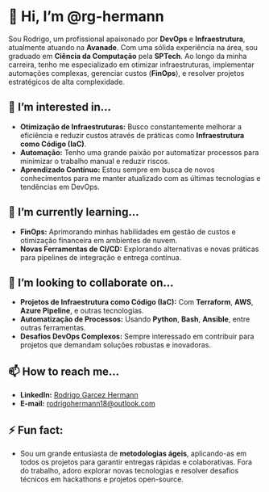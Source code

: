 # 👋 Hi, I’m @rg-hermann

Sou Rodrigo, um profissional apaixonado por **DevOps** e **Infraestrutura**, atualmente atuando na **Avanade**. Com uma sólida experiência na área, sou graduado em **Ciência da Computação** pela **SPTech**. Ao longo da minha carreira, tenho me especializado em otimizar infraestruturas, implementar automações complexas, gerenciar custos (**FinOps**), e resolver projetos estratégicos de alta complexidade.

## 👀 I’m interested in...
- **Otimização de Infraestruturas:** Busco constantemente melhorar a eficiência e reduzir custos através de práticas como **Infraestrutura como Código (IaC)**.
- **Automação:** Tenho uma grande paixão por automatizar processos para minimizar o trabalho manual e reduzir riscos.
- **Aprendizado Contínuo:** Estou sempre em busca de novos conhecimentos para me manter atualizado com as últimas tecnologias e tendências em DevOps.

## 🌱 I’m currently learning...
- **FinOps:** Aprimorando minhas habilidades em gestão de custos e otimização financeira em ambientes de nuvem.
- **Novas Ferramentas de CI/CD:** Explorando alternativas e novas práticas para pipelines de integração e entrega contínua.

## 💞️ I’m looking to collaborate on...
- **Projetos de Infraestrutura como Código (IaC):** Com **Terraform**, **AWS**, **Azure Pipeline**, e outras tecnologias.
- **Automatização de Processos:** Usando **Python**, **Bash**, **Ansible**, entre outras ferramentas.
- **Desafios DevOps Complexos:** Sempre interessado em contribuir para projetos que demandam soluções robustas e inovadoras.

## 📫 How to reach me...
- **LinkedIn:** [Rodrigo Garcez Hermann](https://www.linkedin.com/in/rodrigo-garcez-hermann/)
- **E-mail:** rodrigohermann18@outlook.com

## ⚡ Fun fact:
- Sou um grande entusiasta de **metodologias ágeis**, aplicando-as em todos os projetos para garantir entregas rápidas e colaborativas. Fora do trabalho, adoro explorar novas tecnologias e resolver desafios técnicos em hackathons e projetos open-source.

<!---
rg-hermann/rg-hermann is a ✨ special ✨ repository because its `README.md` (this file) appears on your GitHub profile.
You can click the Preview link to take a look at your changes.
--->
